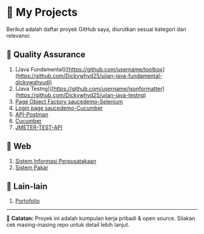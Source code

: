 # 🌟 My Projects

Berikut adalah daftar proyek GitHub saya, diurutkan sesuai kategori dan relevansi:

## 🔧 Quality Assurance
1. [Java Fundamental]([https://github.com/username/toolbox](https://github.com/Dickywhyd25/ujian-java-fundamental-dickywahyudi)
2. [Java Testng]([https://github.com/username/jsonformatter](https://github.com/Dickywhyd25/ujian-java-testng)
3. [Page Object Factory saucedemo-Selenium](https://github.com/Dickywhyd25/PageObjectFactoryTest-W03-DickyWahyudi)
4. [Login page saucedemo-Cucumber](https://github.com/Dickywhyd25/AutomationTestingW04-DickyWahyudi)
5. [API-Postman](https://github.com/Dickywhyd25/API-Postman)
6. [Cucumber](https://github.com/Dickywhyd25/Cucumber-Testing)
7. [JMETER-TEST-API](https://github.com/Dickywhyd25/JMETER-TEST-API)

## 📱 Web
1. [Sistem Informasi Perpusatakaan](https://github.com/Dickywhyd25/Perpustakaan)
2. [Sistem Pakar](https://github.com/Dickywhyd25/SPTonsillitis)

## 📂 Lain-lain
1. [Portofolio](https://github.com/Dickywhyd25/Portofolio)

---

📝 **Catatan:** Proyek ini adalah kumpulan kerja pribadi & open source. Silakan cek masing-masing repo untuk detail lebih lanjut.
